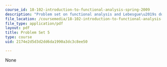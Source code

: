 ```yaml
---
course_id: 18-102-introduction-to-functional-analysis-spring-2009
description: "Problem set on functional analysis and Lebesgue\u2019s dominated convergence."
file_location: /coursemedia/18-102-introduction-to-functional-analysis-spring-2009/2174e2d5d3d2dd6da1990a3dc3c8ee50_MIT18_102s09_pset05.pdf
file_type: application/pdf
layout: pdf
title: Problem Set 5
type: course
uid: 2174e2d5d3d2dd6da1990a3dc3c8ee50

---
```

None